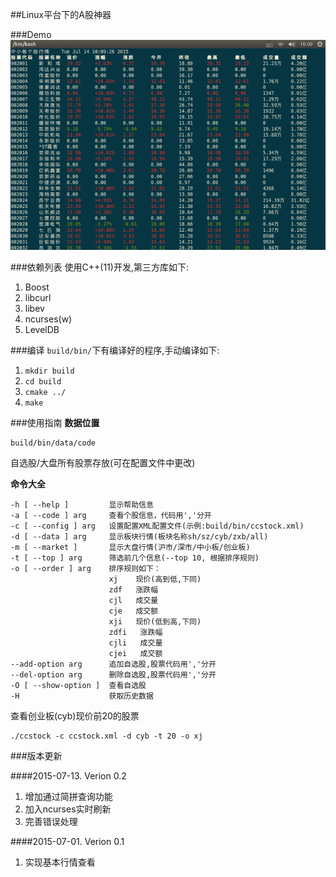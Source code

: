 ##Linux平台下的A股神器

###Demo
![ccstock.gif](demo/demo.gif)

###依赖列表
使用C++(11)开发,第三方库如下:

1. Boost
2. libcurl
3. libev
4. ncurses(w)
5. LevelDB

###编译
`build/bin/`下有编译好的程序,手动编译如下:

1. `mkdir build`
2. `cd build`
3. `cmake ../`
4. `make`

###使用指南
**数据位置**

    build/bin/data/code

自选股/大盘所有股票存放(可在配置文件中更改)

**命令大全**

    -h [ --help ]         显示帮助信息
    -a [ --code ] arg     查看个股信息，代码用','分开
    -c [ --config ] arg   设置配置XML配置文件(示例:build/bin/ccstock.xml)
    -d [ --data ] arg     显示板块行情(板块名称sh/sz/cyb/zxb/all)
    -m [ --market ]       显示大盘行情(沪市/深市/中小板/创业板)
    -t [ --top ] arg      筛选前几个信息(--top 10, 根据排序规则)
    -o [ --order ] arg    排序规则如下：
                          xj    现价(高到低,下同)
                          zdf   涨跌幅
                          cjl   成交量
                          cje   成交额
                          xji   现价(低到高,下同)
                          zdfi   涨跌幅
                          cjli   成交量
                          cjei   成交额
    --add-option arg      追加自选股,股票代码用','分开
    --del-option arg      删除自选股,股票代码用','分开
    -O [ --show-option ]  查看自选股
    -H                    获取历史数据

查看创业板(cyb)现价前20的股票

    ./ccstock -c ccstock.xml -d cyb -t 20 -o xj

###版本更新

####2015-07-13. Verion 0.2
1. 增加通过简拼查询功能
2. 加入ncurses实时刷新 
3. 完善错误处理

####2015-07-01. Verion 0.1
1. 实现基本行情查看

</body>
